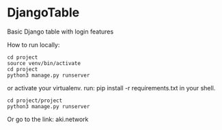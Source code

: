 # DjangoTable
Basic Django table with login features




How to run locally:
  
  ```
  cd project
  source venv/bin/activate
  cd project
  python3 manage.py runserver
  ```
  or 
activate your virtualenv.
run: pip install -r requirements.txt in your shell.
```
cd project/project
python3 manage.py runserver
```
Or go to the link:
  aki.network


